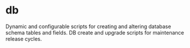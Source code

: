 db
==

Dynamic and configurable scripts for creating and altering database schema tables and fields.  DB create and upgrade scripts for maintenance release cycles.
